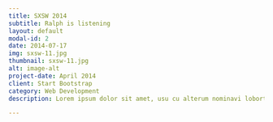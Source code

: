 ```yaml
---
title: SXSW 2014
subtitle: Ralph is listening
layout: default
modal-id: 2
date: 2014-07-17
img: sxsw-11.jpg
thumbnail: sxsw-11.jpg
alt: image-alt
project-date: April 2014
client: Start Bootstrap
category: Web Development
description: Lorem ipsum dolor sit amet, usu cu alterum nominavi lobortis. At duo novum diceret. Tantas apeirian vix et, usu sanctus postulant inciderint ut, populo diceret necessitatibus in vim. Cu eum dicam feugiat noluisse.

---
```

